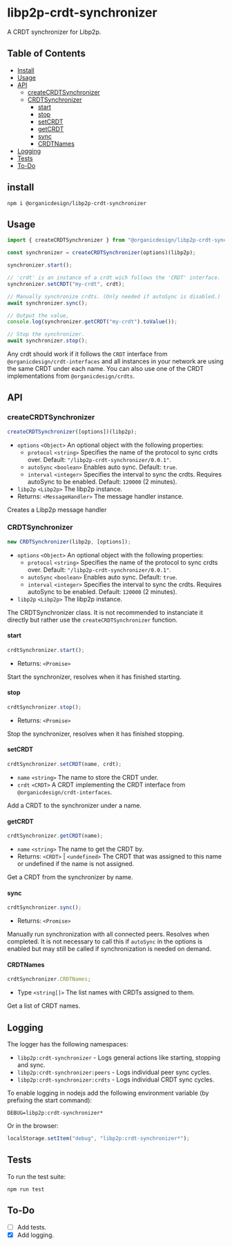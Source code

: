 # libp2p-crdt-synchronizer

A CRDT synchronizer for Libp2p.

## Table of Contents

- [Install](#install)
- [Usage](#usage)
- [API](#api)
  - [createCRDTSynchronizer](#createcrdtsynchronizer)
  - [CRDTSynchronizer](#crdtsynchronizer)
    - [start](#start)
    - [stop](#stop)
    - [setCRDT](#setcrdt)
    - [getCRDT](#getcrdt)
    - [sync](#sync)
    - [CRDTNames](#crdtnames)
- [Logging](#logging)
- [Tests](#tests)
- [To-Do](#to-do)

## install

```
npm i @organicdesign/libp2p-crdt-synchronizer
```

## Usage

```javascript
import { createCRDTSynchronizer } from "@organicdesign/libp2p-crdt-synchronizer";

const synchronizer = createCRDTSynchronizer(options)(libp2p);

synchronizer.start();

// 'crdt' is an instance of a crdt wich follows the 'CRDT' interface.
synchronizer.setCRDT("my-crdt", crdt);

// Manually synchronize crdts. (Only needed if autoSync is disabled.)
await synchronizer.sync();

// Output the value,
console.log(synchronizer.getCRDT("my-crdt").toValue());

// Stop the synchronizer.
await synchronizer.stop();
```

Any crdt should work if it follows the `CRDT` interface from `@organicdesign/crdt-interfaces` and all instances in your network are using the same CRDT under each name. You can also use one of the CRDT implementations from `@organicdesign/crdts`.

## API

### createCRDTSynchronizer

```javascript
createCRDTSynchronizer([options])(libp2p);
```

- `options` `<Object>` An optional object with the following properties:
  - `protocol` `<string>` Specifies the name of the protocol to sync crdts over. Default: `"/libp2p-crdt-synchronizer/0.0.1"`.
  - `autoSync` `<boolean>` Enables auto sync. Default: `true`.
  - `interval` `<integer>` Specifies the interval to sync the crdts. Requires autoSync to be enabled. Default: `120000` (2 minutes).
- `libp2p` `<Libp2p>` The libp2p instance.
- Returns: `<MessageHandler>` The message handler instance.

Creates a Libp2p message handler

### CRDTSynchronizer

```javascript
new CRDTSynchronizer(libp2p, [options]);
```

- `options` `<Object>` An optional object with the following properties:
  - `protocol` `<string>` Specifies the name of the protocol to sync crdts over. Default: `"/libp2p-crdt-synchronizer/0.0.1"`.
  - `autoSync` `<boolean>` Enables auto sync. Default: `true`.
  - `interval` `<integer>` Specifies the interval to sync the crdts. Requires autoSync to be enabled. Default: `120000` (2 minutes).
- `libp2p` `<Libp2p>` The libp2p instance.

The CRDTSynchronizer class. It is not recommended to instanciate it directly but rather use the `createCRDTSynchronizer` function.

#### start

```javascript
crdtSynchronizer.start();
```

- Returns: `<Promise>`

Start the synchronizer, resolves when it has finished starting.

#### stop

```javascript
crdtSynchronizer.stop();
```

- Returns: `<Promise>`

Stop the synchronizer, resolves when it has finished stopping.

#### setCRDT

```javascript
crdtSynchronizer.setCRDT(name, crdt);
```

- `name` `<string>` The name to store the CRDT under.
- `crdt` `<CRDT>` A CRDT implementing the CRDT interface from `@organicdesign/crdt-interfaces`.

Add a CRDT to the synchronizer under a name.

#### getCRDT

```javascript
crdtSynchronizer.getCRDT(name);
```

- `name` `<string>` The name to get the CRDT by.
- Returns: `<CRDT>` | `<undefined>` The CRDT that was assigned to this name or undefined if the name is not assigned.

Get a CRDT from the synchronizer by name.

#### sync

```javascript
crdtSynchronizer.sync();
```

- Returns: `<Promise>`

Manually run synchronization with all connected peers. Resolves when completed. It is not necessary to call this if `autoSync` in the options is enabled but may still be called if synchronization is needed on demand.

#### CRDTNames

```javascript
crdtSynchronizer.CRDTNames;
```

- Type `<string[]>` The list names with CRDTs assigned to them.

Get a list of CRDT names.

## Logging

The logger has the following namespaces:

* `libp2p:crdt-synchronizer` - Logs general actions like starting, stopping and sync.
* `libp2p:crdt-synchronizer:peers` - Logs individual peer sync cycles.
* `libp2p:crdt-synchronizer:crdts` - Logs individual CRDT sync cycles.

To enable logging in nodejs add the following environment variable (by prefixing the start command):

```
DEBUG=libp2p:crdt-synchronizer*
```

Or in the browser:

```javascript
localStorage.setItem("debug", "libp2p:crdt-synchronizer*");
```

## Tests

To run the test suite:

```
npm run test
```

## To-Do

- [ ] Add tests.
- [x] Add logging.
